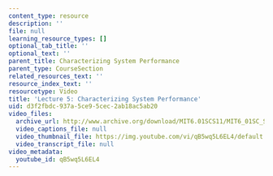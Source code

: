 ```yaml
---
content_type: resource
description: ''
file: null
learning_resource_types: []
optional_tab_title: ''
optional_text: ''
parent_title: Characterizing System Performance
parent_type: CourseSection
related_resources_text: ''
resource_index_text: ''
resourcetype: Video
title: 'Lecture 5: Characterizing System Performance'
uid: d3f2fbdc-937a-5ce9-5cec-2ab18ac5ab20
video_files:
  archive_url: http://www.archive.org/download/MIT6.01SCS11/MIT6_01SC_S11_lec05_300k.mp4
  video_captions_file: null
  video_thumbnail_file: https://img.youtube.com/vi/qB5wq5L6EL4/default.jpg
  video_transcript_file: null
video_metadata:
  youtube_id: qB5wq5L6EL4
---
```

